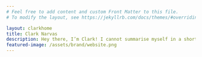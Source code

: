 ```yaml
---
# Feel free to add content and custom Front Matter to this file.
# To modify the layout, see https://jekyllrb.com/docs/themes/#overriding-theme-defaults

layout: clarkhome
title: Clark Narvas
description: Hey there, I’m Clark! I cannot summarise myself in a short, catchy tagline, but I’m simply a creative, nerdy 16-year-old content creator.
featured-image: /assets/brand/website.png
---
```


